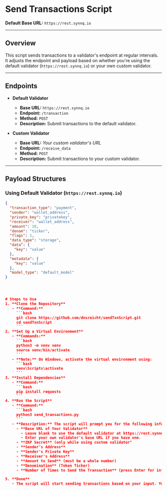 # Send Transactions Script

**Default Base URL:** `https://rest.synnq.io`

---

## Overview

This script sends transactions to a validator's endpoint at regular intervals. It adjusts the endpoint and payload based on whether you're using the default validator (`https://rest.synnq.io`) or your own custom validator.

---

## Endpoints

- **Default Validator**
  - **Base URL:** `https://rest.synnq.io`
  - **Endpoint:** `/transaction`
  - **Method:** `POST`
  - **Description:** Submit transactions to the default validator.

- **Custom Validator**
  - **Base URL:** *Your custom validator's URL*
  - **Endpoint:** `/receive_data`
  - **Method:** `POST`
  - **Description:** Submit transactions to your custom validator.

---

## Payload Structures

### Using Default Validator (`https://rest.synnq.io`)

```json
{
  "transaction_type": "payment",
  "sender": "wallet_address",
  "private_key": "privatekey",
  "receiver": "wallet_address",
  "amount": 10,
  "denom": "ticker",
  "flags": 1,
  "data_type": "storage",
  "data": {
    "key": "value"
  },
  "metadata": {
    "key": "value"
  },
  "model_type": "default_model"
}




# Steps to Use
1. **Clone the Repository**
   - **Command:**
     ```bash
     git clone https://github.com/dnsreicht/sendTxnScript.git
     cd sendTxnScript
     ```
2. **Set Up a Virtual Environment**
   - **Commands:**
     ```bash
     python3 -m venv venv
     source venv/bin/activate
     ```
   - **Note:** On Windows, activate the virtual environment using:
     ```bash
     venv\Scripts\activate
     ```
3. **Install Dependencies**
   - **Command:**
     ```bash
     pip install requests
     ```
4. **Run the Script**
   - **Command:**
     ```bash
     python3 send_transactions.py
     ```
   - **Description:** The script will prompt you for the following information:
     - **Base URL of Your Validator**
       - Leave blank to use the default validator at https://rest.synnq.io.`
       - Enter your own validator's base URL if you have one.
     - **ZKP Secret** (only while using custom validator"
     - **Sender's Address**
     - **Sender's Private Key**
     - **Receiver's Address**
     - **Amount to Send** (must be a whole number)
     - **Denomination** (Token Ticker)
     - **Number of Times to Send the Transaction** (press Enter for infinite)

5. **Done**
   - The script will start sending transactions based on your input. You can stop it anytime by pressing `Ctrl+C`.
